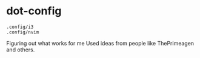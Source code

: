 # dot-config
```
.config/i3
.config/nvim
```
Figuring out what works for me
Used ideas from people like ThePrimeagen and others.
